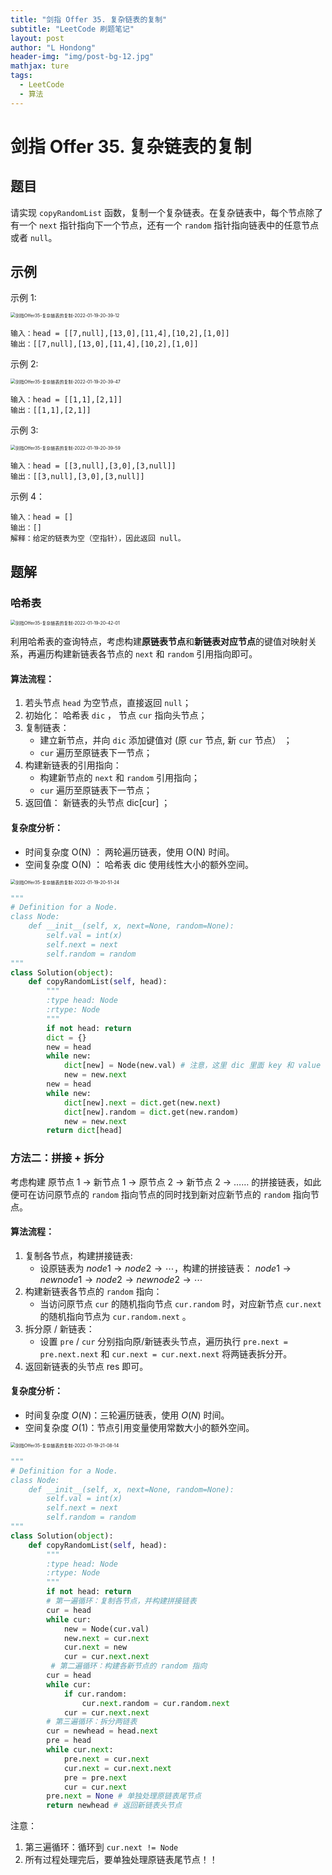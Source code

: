 ```yaml
---
title: "剑指 Offer 35. 复杂链表的复制"
subtitle: "LeetCode 刷题笔记"
layout: post
author: "L Hondong"
header-img: "img/post-bg-12.jpg"
mathjax: ture
tags:
  - LeetCode
  - 算法
---
```


# 剑指 Offer 35. 复杂链表的复制

## 题目

请实现 `copyRandomList` 函数，复制一个复杂链表。在复杂链表中，每个节点除了有一个 `next` 指针指向下一个节点，还有一个 `random` 指针指向链表中的任意节点或者 `null`。

## 示例

示例 1:

<img src="https://cdn.jsdelivr.net/gh/lhondong/Assets/Images/剑指Offer35-复杂链表的复制-2022-01-19-20-39-12.png" alt="剑指Offer35-复杂链表的复制-2022-01-19-20-39-12" style="zoom:50%;" />

```
输入：head = [[7,null],[13,0],[11,4],[10,2],[1,0]]
输出：[[7,null],[13,0],[11,4],[10,2],[1,0]]
```

示例 2:

<img src="https://cdn.jsdelivr.net/gh/lhondong/Assets/Images/剑指Offer35-复杂链表的复制-2022-01-19-20-39-47.png" alt="剑指Offer35-复杂链表的复制-2022-01-19-20-39-47" style="zoom:50%;" />

```
输入：head = [[1,1],[2,1]]
输出：[[1,1],[2,1]]
```

示例 3:

<img src="https://cdn.jsdelivr.net/gh/lhondong/Assets/Images/剑指Offer35-复杂链表的复制-2022-01-19-20-39-59.png" alt="剑指Offer35-复杂链表的复制-2022-01-19-20-39-59" style="zoom:50%;" />

```
输入：head = [[3,null],[3,0],[3,null]]
输出：[[3,null],[3,0],[3,null]]
```

示例 4：

```
输入：head = []
输出：[]
解释：给定的链表为空（空指针），因此返回 null。
```

## 题解

### 哈希表

<img src="https://cdn.jsdelivr.net/gh/lhondong/Assets/Images/剑指Offer35-复杂链表的复制-2022-01-19-20-42-01.png" alt="剑指Offer35-复杂链表的复制-2022-01-19-20-42-01" style="zoom:50%;" />

利用哈希表的查询特点，考虑构建**原链表节点**和**新链表对应节点**的键值对映射关系，再遍历构建新链表各节点的 `next` 和 `random` 引用指向即可。

#### 算法流程：

1. 若头节点 `head` 为空节点，直接返回 `null`；
2. 初始化： 哈希表 `dic` ， 节点 `cur` 指向头节点；
3. 复制链表：
   - 建立新节点，并向 `dic` 添加键值对 (原 `cur` 节点, 新 `cur` 节点） ；
   - `cur` 遍历至原链表下一节点；
4. 构建新链表的引用指向：
    - 构建新节点的 `next` 和 `random` 引用指向；
    - `cur` 遍历至原链表下一节点；
5. 返回值： 新链表的头节点 dic[cur] ；

#### 复杂度分析：

- 时间复杂度 O(N) ： 两轮遍历链表，使用 O(N) 时间。
- 空间复杂度 O(N) ： 哈希表 dic 使用线性大小的额外空间。

<img src="https://cdn.jsdelivr.net/gh/lhondong/Assets/Images/剑指Offer35-复杂链表的复制-2022-01-19-20-51-24.png" alt="剑指Offer35-复杂链表的复制-2022-01-19-20-51-24" style="zoom:50%;" />

```python
"""
# Definition for a Node.
class Node:
    def __init__(self, x, next=None, random=None):
        self.val = int(x)
        self.next = next
        self.random = random
"""
class Solution(object):
    def copyRandomList(self, head):
        """
        :type head: Node
        :rtype: Node
        """
        if not head: return
        dict = {}
        new = head
        while new:
            dict[new] = Node(new.val) # 注意，这里 dic 里面 key 和 value 都是链表节点而不是数。
            new = new.next
        new = head
        while new:
            dict[new].next = dict.get(new.next)
            dict[new].random = dict.get(new.random)
            new = new.next
        return dict[head]
```

### 方法二：拼接 + 拆分

考虑构建 原节点 1 -> 新节点 1 -> 原节点 2 -> 新节点 2 -> …… 的拼接链表，如此便可在访问原节点的 `random` 指向节点的同时找到新对应新节点的 `random` 指向节点。

#### 算法流程：

1. 复制各节点，构建拼接链表:
    - 设原链表为 $node1→node2→⋯$，构建的拼接链表： $node1→newnode1→node2→newnode2→⋯$
2. 构建新链表各节点的 `random` 指向：
    - 当访问原节点 `cur` 的随机指向节点 `cur.random` 时，对应新节点 `cur.next` 的随机指向节点为 `cur.random.next` 。
3. 拆分原 / 新链表：
    - 设置 `pre` / `cur` 分别指向原/新链表头节点，遍历执行 `pre.next = pre.next.next` 和 `cur.next = cur.next.next` 将两链表拆分开。
4. 返回新链表的头节点 res 即可。

#### 复杂度分析：

- 时间复杂度 $O(N)$：三轮遍历链表，使用 $O(N)$ 时间。
- 空间复杂度 $O(1)$：节点引用变量使用常数大小的额外空间。

<img src="https://cdn.jsdelivr.net/gh/lhondong/Assets/Images/剑指Offer35-复杂链表的复制-2022-01-19-21-08-14.png" alt="剑指Offer35-复杂链表的复制-2022-01-19-21-08-14" style="zoom:50%;" />

```python
"""
# Definition for a Node.
class Node:
    def __init__(self, x, next=None, random=None):
        self.val = int(x)
        self.next = next
        self.random = random
"""
class Solution(object):
    def copyRandomList(self, head):
        """
        :type head: Node
        :rtype: Node
        """
        if not head: return
        # 第一遍循环：复制各节点，并构建拼接链表
        cur = head
        while cur:
            new = Node(cur.val)
            new.next = cur.next
            cur.next = new
            cur = cur.next.next
         # 第二遍循环：构建各新节点的 random 指向
        cur = head
        while cur:
            if cur.random:
                cur.next.random = cur.random.next
            cur = cur.next.next
        # 第三遍循环：拆分两链表
        cur = newhead = head.next
        pre = head
        while cur.next:
            pre.next = cur.next
            cur.next = cur.next.next
            pre = pre.next
            cur = cur.next
        pre.next = None # 单独处理原链表尾节点
        return newhead # 返回新链表头节点
```

注意：

1. 第三遍循环：循环到 `cur.next != Node`
2. 所有过程处理完后，要单独处理原链表尾节点！！